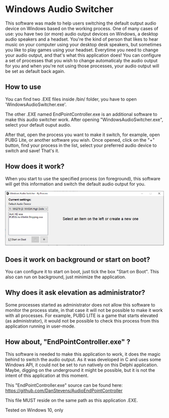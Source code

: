 # Windows Audio Switcher

This software was made to help users switching the default output audio device on Windows based on the working process.
One of many cases of use: you have two (or more) audio output devices on Windows, a desktop audio speakers and a headset. You're the kind of person that likes to hear music on your computer using your desktop desk speakers, but sometimes you like to play games using your headset. Everytime you need to change your audio output, and that's what this application does!
You can configure a set of processes that you wish to change automaticaly the audio output for you and when you're not using those processes, your audio output will be set as default back again.


## How to use
You can find two .EXE files inside /bin/ folder, you have to open 'WindowsAudioSwitcher.exe'.

The other .EXE named EndPointController.exe is an additional software to make this audio switcher work. After opening "WindowsAudioSwitcher.exe", select your default ouput audio.

After that, open the process you want to make it switch, for example, open PUBG Lite, or another software you wish. Once opened, click on the "+" button, find your process in the list, select your preferred audio device to switch and save! That's it.

## How does it work?
When you start to use the specified process (on foreground), this software will get this information and switch the default audio output for you.

![application main screen](https://raw.githubusercontent.com/luizbossoi/windows-audio-switcher/master/images/image1.png?1234)

## Does it work on background or start on boot?
You can configure it to start on boot, just tick the box "Start on Boot".
This also can run on background, just minimize the application.

## Why does it ask elevation as administrator?
Some processes started as administrator does not allow this software to monitor the process state, in that case it will not be possible to make it work with all processes. For example, PUBG LITE is a game that starts elevated (as administrator), it would not be possible to check this process from this application running in user-mode.

## How about, "EndPointController.exe" ?
This software is needed to make this application to work, it does the magic behind to switch the audio output. As it was developed in C and uses some Windows API, it could not be set to run natively on this Delphi application. Maybe, digging on the underground it might be possible, but it is not the intent of this application at this moment. 

This "EndPointController.exe" source can be found here: https://github.com/DanStevens/AudioEndPointController

This file MUST reside on the same path as this application .EXE.


Tested on Windows 10, only
